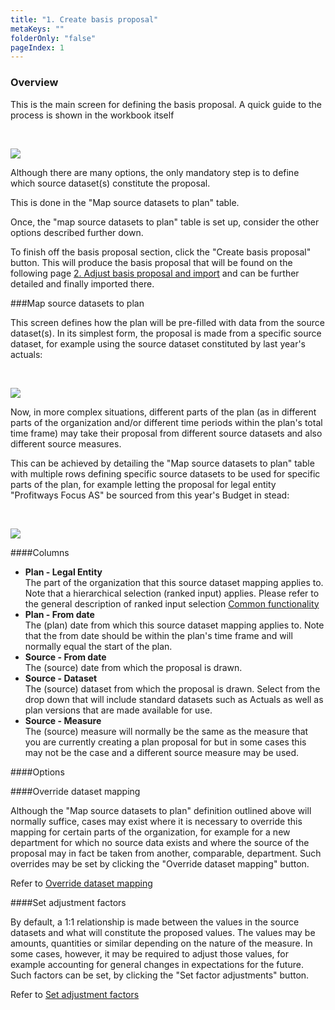 ```yaml
---
title: "1. Create basis proposal"
metaKeys: ""
folderOnly: "false"
pageIndex: 1
---
```



### Overview

This is the main screen for defining the basis proposal. A quick guide to the process is shown in the workbook itself

<br/>

![](https://profitbasedocs.blob.core.windows.net/plannerimages/driver-based-proposal-create-basis.JPG)

Although there are many options, the only mandatory step is to define which source dataset(s) constitute the proposal. 

This is done in the "Map source datasets to plan" table.

Once, the "map source datasets to plan" table is set up, consider the other options described further down.

To finish off the basis proposal section, click the "Create basis proposal" button. This will produce the basis proposal that will be found on the following page [2. Adjust basis proposal and import](adjust-basis-proposal-and-import.md) and can be further detailed and finally imported there.

###Map source datasets to plan

This screen defines how the plan will be pre-filled with data from the source dataset(s). In its simplest form, the proposal is made from a specific source dataset, for example using the source dataset constituted by last year's actuals:

<br/>

![](https://profitbasedocs.blob.core.windows.net/plannerimages/driver-based-proposal-map-source-dataset.JPG)


Now, in more complex situations, different parts of the plan (as in different parts of the organization and/or different time periods within the plan's total time frame) may take their proposal from different source datasets and also different source measures.

This can be achieved by detailing the "Map source datasets to plan" table with multiple rows defining specific source datasets to be used for specific parts of the plan, for example letting the proposal for legal entity "Profitways Focus AS" be sourced from this year's Budget in stead: 

<br/>

![](https://profitbasedocs.blob.core.windows.net/plannerimages/driver-based-proposal-map-source-dataset2.JPG)


####Columns

- **Plan - Legal Entity**<br/>
The part of the organization that this source dataset mapping applies to. Note that a hierarchical selection (ranked input) applies. Please refer to the general description of ranked input selection [Common functionality](../../../getting-started/common-functionality.md) 
- **Plan - From date**<br/>
The (plan) date from which this source dataset mapping applies to. Note that the from date should be within the plan's time frame and will normally equal the start of the plan.
- **Source - From date**<br/>
The (source) date from which the proposal is drawn.
- **Source - Dataset**<br/>
The (source) dataset from which the proposal is drawn. Select from the drop down that will include standard datasets such as Actuals as well as plan versions that are made available for use. 
- **Source - Measure**<br/>
The (source) measure will normally be the same as the measure that you are currently creating a plan proposal for but in some cases this may not be the case and a different source measure may be used. 

####Options

####Override dataset mapping

Although the "Map source datasets to plan" definition outlined above will normally suffice, cases may exist where it is necessary to override this mapping for certain parts of the organization, for example for a new department for which no source data exists and where the source of the proposal may in fact be taken from another, comparable, department. Such overrides may be set by clicking the "Override dataset mapping" button.

Refer to [Override dataset mapping](override-dataset-selection.md)

####Set adjustment factors

By default, a 1:1 relationship is made between the values in the source datasets and what will constitute the proposed values. The values may be amounts, quantities or similar depending on the nature of the measure. In some cases, however, it may be required to adjust those values, for example accounting for general changes in expectations for the future. Such factors can be set, by clicking the "Set factor adjustments" button.

Refer to [Set adjustment factors](set-factor-adjustment.md)

